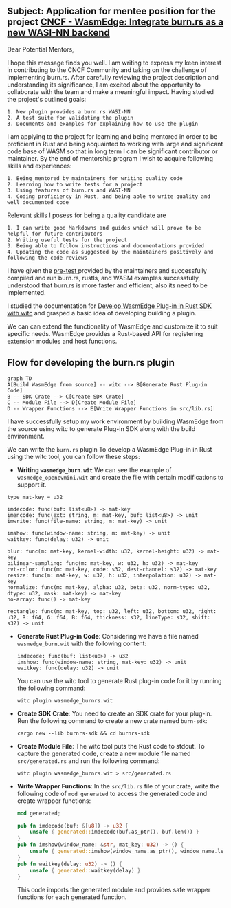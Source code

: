 ## Subject: Application for mentee position for the project [ CNCF - WasmEdge: Integrate burn.rs as a new WASI-NN backend](https://mentorship.lfx.linuxfoundation.org/project/16b35930-5b29-43af-b02c-cdf851069c85)

Dear Potential Mentors,

I hope this message finds you well. I am writing to express my keen interest in contributing to the CNCF Community and taking on the challenge of implementing burn.rs. After carefully reviewing the project description and understanding its significance, I am excited about the opportunity to collaborate with the team and make a meaningful impact.
Having studied the project's outlined goals:
```
1. New plugin provides a burn.rs WASI-NN 
2. A test suite for validating the plugin
3. Documents and examples for explaining how to use the plugin
```
I am applying to the project for learning and being mentored in order to be proficient in Rust and being acquainted to working with large and significant code base of WASM so that in long term I can be significant contributor or maintainer. By the end of mentorship program I wish to acquire following skills and experiences:
```
1. Being mentored by maintainers for writing quality code 
2. Learning how to write tests for a project
3. Using features of burn.rs and WASI-NN
4. Coding proficiency in Rust, and being able to write quality and well documented code
```
Relevant skills I posess for being a quality candidate are 
```
1. I can write good Markdowns and guides which will prove to be helpful for future contributors
2. Writing useful tests for the project
3. Being able to follow instructions and documentations provided
4. Updating the code as suggested by the maintainers positively and following the code reviews
```
I have given the [ pre-test ](https://github.com/souravpy/LFX-Mentorship-WasmEdge-2024-01-Pre-test) provided by the maintainers and successfully compiled and run burn.rs, rustls, and WASM examples successfully, understood that burn.rs is more faster and efficient, also its need to be implemented. 

I studied the documentation for [Develop WasmEdge Plug-in in Rust SDK with witc](https://wasmedge.org/docs/contribute/plugin/develop_plugin_rustsdk/) and grasped a basic idea of developing building a plugin.

We can can extend the functionality of WasmEdge and customize it to suit specific needs. WasmEdge provides a Rust-based API for registering extension modules and host functions.

## Flow for developing the burn.rs plugin
```mermaid
graph TD
A[Build WasmEdge from source] -- witc --> B[Generate Rust Plug-in Code]
B -- SDK Crate --> C[Create SDK Crate]
C -- Module File --> D[Create Module File]
D -- Wrapper Functions --> E[Write Wrapper Functions in src/lib.rs]
```

I have successfully setup my work environment by building WasmEdge from the source using witc to generate Plug-in SDK along with the build environment.

We can write the ```burn.rs``` plugin
To develop a WasmEdge Plug-in in Rust using the witc tool, you can follow these steps:

- **Writing ```wasmedge_burn.wit```**
We can see the example of ```wasmedge_opencvmini.wit``` and create the file with certain modifications to support it.
```
type mat-key = u32

imdecode: func(buf: list<u8>) -> mat-key
imencode: func(ext: string, m: mat-key, buf: list<u8>) -> unit
imwrite: func(file-name: string, m: mat-key) -> unit

imshow: func(window-name: string, m: mat-key) -> unit
waitkey: func(delay: u32) -> unit

blur: func(m: mat-key, kernel-width: u32, kernel-height: u32) -> mat-key
bilinear-sampling: func(m: mat-key, w: u32, h: u32) -> mat-key
cvt-color: func(m: mat-key, code: s32, dest-channel: s32) -> mat-key
resize: func(m: mat-key, w: u32, h: u32, interpolation: u32) -> mat-key
normalize: func(m: mat-key, alpha: u32, beta: u32, norm-type: u32, dtype: u32, mask: mat-key) -> mat-key
no-array: func() -> mat-key

rectangle: func(m: mat-key, top: u32, left: u32, bottom: u32, right: u32, R: f64, G: f64, B: f64, thickness: s32, lineType: s32, shift: s32) -> unit
```

- **Generate Rust Plug-in Code**: Considering we have a file named `wasmedge_burn.wit` with the following content:

  ```wit
  imdecode: func(buf: list<u8>) -> u32
  imshow: func(window-name: string, mat-key: u32) -> unit
  waitkey: func(delay: u32) -> unit
  ```

  You can use the witc tool to generate Rust plug-in code for it by running the following command:

  ```shell
  witc plugin wasmedge_burnrs.wit
  ```

- **Create SDK Crate**: You need to create an SDK crate for your plug-in. Run the following command to create a new crate named `burn-sdk`:

  ```shell
  cargo new --lib burnrs-sdk && cd burnrs-sdk
  ```

- **Create Module File**: The witc tool puts the Rust code to stdout. To capture the generated code, create a new module file named `src/generated.rs` and run the following command:

  ```shell
  witc plugin wasmedge_burnrs.wit > src/generated.rs
  ```

- **Write Wrapper Functions**: In the `src/lib.rs` file of your crate, write the following code of `mod generated` to access the generated code and create wrapper functions:

  ```rust
  mod generated;

  pub fn imdecode(buf: &[u8]) -> u32 {
      unsafe { generated::imdecode(buf.as_ptr(), buf.len()) }
  }
  pub fn imshow(window_name: &str, mat_key: u32) -> () {
      unsafe { generated::imshow(window_name.as_ptr(), window_name.len(), mat_key) }
  }
  pub fn waitkey(delay: u32) -> () {
      unsafe { generated::waitkey(delay) }
  }
  ```

  This code imports the generated module and provides safe wrapper functions for each generated function.



